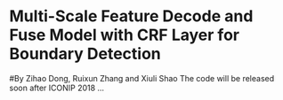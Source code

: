 # Multi-Scale Feature Decode and Fuse Model with CRF Layer for Boundary Detection
#By Zihao Dong, Ruixun Zhang and Xiuli Shao
The code will be released soon after ICONIP 2018 ...
